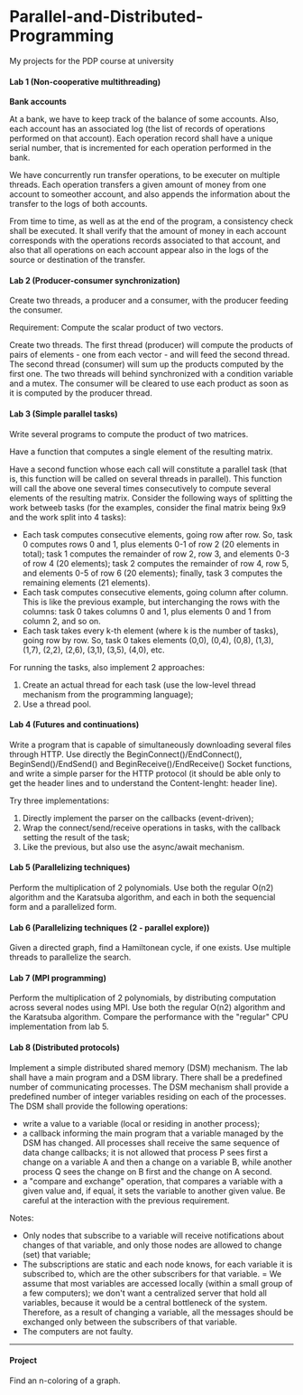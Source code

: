 # Parallel-and-Distributed-Programming
My projects for the PDP course at university

#### Lab 1 (Non-cooperative multithreading)
<b> Bank accounts </b>

At a bank, we have to keep track of the balance of some accounts. Also, each account has an associated log (the list of records of operations performed on that account). Each operation record shall have a unique serial number, that is incremented for each operation performed in the bank.

We have concurrently run transfer operations, to be executer on multiple threads. Each operation transfers a given amount of money from one account to someother account, and also appends the information about the transfer to the logs of both accounts.

From time to time, as well as at the end of the program, a consistency check shall be executed. It shall verify that the amount of money in each account corresponds with the operations records associated to that account, and also that all operations on each account appear also in the logs of the source or destination of the transfer.

#### Lab 2 (Producer-consumer synchronization)
Create two threads, a producer and a consumer, with the producer feeding the consumer.

Requirement: Compute the scalar product of two vectors.

Create two threads. The first thread (producer) will compute the products of pairs of elements - one from each vector - and will feed the second thread. The second thread (consumer) will sum up the products computed by the first one. The two threads will behind synchronized with a condition variable and a mutex. The consumer will be cleared to use each product as soon as it is computed by the producer thread.

#### Lab 3 (Simple parallel tasks)
Write several programs to compute the product of two matrices.

Have a function that computes a single element of the resulting matrix.

Have a second function whose each call will constitute a parallel task (that is, this function will be called on several threads in parallel). This function will call the above one several times consecutively to compute several elements of the resulting matrix. Consider the following ways of splitting the work betweeb tasks (for the examples, consider the final matrix being 9x9 and the work split into 4 tasks):

- Each task computes consecutive elements, going row after row. So, task 0 computes rows 0 and 1, plus elements 0-1 of row 2 (20 elements in total); task 1 computes the remainder of row 2, row 3, and elements 0-3 of row 4 (20 elements); task 2 computes the remainder of row 4, row 5, and elements 0-5 of row 6 (20 elements); finally, task 3 computes the remaining elements (21 elements).
- Each task computes consecutive elements, going column after column. This is like the previous example, but interchanging the rows with the columns: task 0 takes columns 0 and 1, plus elements 0 and 1 from column 2, and so on.
- Each task takes every k-th element (where k is the number of tasks), going row by row. So, task 0 takes elements (0,0), (0,4), (0,8), (1,3), (1,7), (2,2), (2,6), (3,1), (3,5), (4,0), etc.

For running the tasks, also implement 2 approaches:

1. Create an actual thread for each task (use the low-level thread mechanism from the programming language);
2. Use a thread pool.

#### Lab 4 (Futures and continuations)
Write a program that is capable of simultaneously downloading several files through HTTP. Use directly the BeginConnect()/EndConnect(), BeginSend()/EndSend() and BeginReceive()/EndReceive() Socket functions, and write a simple parser for the HTTP protocol (it should be able only to get the header lines and to understand the Content-lenght: header line).

Try three implementations:

1. Directly implement the parser on the callbacks (event-driven);
2. Wrap the connect/send/receive operations in tasks, with the callback setting the result of the task;
3. Like the previous, but also use the async/await mechanism.

#### Lab 5 (Parallelizing techniques)
Perform the multiplication of 2 polynomials. Use both the regular O(n2) algorithm and the Karatsuba algorithm, and each in both the sequencial form and a parallelized form.

#### Lab 6 (Parallelizing techniques (2 - parallel explore))
Given a directed graph, find a Hamiltonean cycle, if one exists. Use multiple threads to parallelize the search.

#### Lab 7 (MPI programming)
Perform the multiplication of 2 polynomials, by distributing computation across several nodes using MPI. Use both the regular O(n2) algorithm and the Karatsuba algorithm. Compare the performance with the "regular" CPU implementation from lab 5.

#### Lab 8 (Distributed protocols)
Implement a simple distributed shared memory (DSM) mechanism. The lab shall have a main program and a DSM library. There shall be a predefined number of communicating processes. The DSM mechanism shall provide a predefined number of integer variables residing on each of the processes. The DSM shall provide the following operations:

- write a value to a variable (local or residing in another process);
- a callback informing the main program that a variable managed by the DSM has changed. All processes shall receive the same sequence of data change callbacks; it is not allowed that process P sees first a change on a variable A and then a change on a variable B, while another process Q sees the change on B first and the change on A second.
- a "compare and exchange" operation, that compares a variable with a given value and, if equal, it sets the variable to another given value. Be careful at the interaction with the previous requirement.

Notes:
- Only nodes that subscribe to a variable will receive notifications about changes of that variable, and only those nodes are allowed to change (set) that variable;
- The subscriptions are static and each node knows, for each variable it is subscribed to, which are the other subscribers for that variable.
= We assume that most variables are accessed locally (within a small group of a few computers); we don't want a centralized server that hold all variables, because it would be a central bottleneck of the system. Therefore, as a result of changing a variable, all the messages should be exchanged only between the subscribers of that variable.
- The computers are not faulty.

----
#### Project
Find an n-coloring of a graph.
